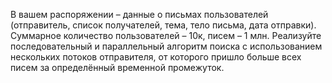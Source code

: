 В вашем распоряжении – данные о письмах пользователей (отправитель, список получателей, тема, тело письма, дата отправки). Суммарное количество пользователей – 10к, писем – 1 млн. Реализуйте последовательный и параллельный алгоритм поиска с использованием нескольких потоков отправителя, от которого пришло больше всех писем за определённый временной промежуток.
